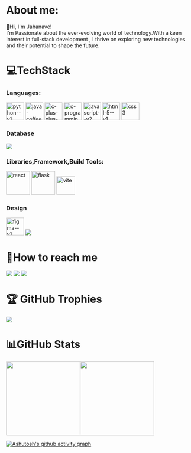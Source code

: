 # About me:
  👋Hi, I'm Jahanave!<br>
  I'm Passionate about the ever-evolving world of technology.With a keen interest in full-stack development , I thrive on exploring new technologies and their potential to shape the future.



# 💻TechStack
### Languages:
<img width="48" height="48" src="https://img.icons8.com/color/48/python--v1.png" alt="python--v1"/> <img width="48" height="48" src="https://img.icons8.com/color/48/java-coffee-cup-logo--v1.png" alt="java-coffee-cup-logo--v1"/> <img width="48" height="48" src="https://img.icons8.com/color/48/c-plus-plus-logo.png" alt="c-plus-plus-logo"/>  <img width="48" height="48" src="https://img.icons8.com/color/48/000000/c-programming.png" alt="c-programming"/>  <img width="48" height="48" src="https://img.icons8.com/color/48/javascript--v2.png" alt="javascript--v2"/>  <img width="48" height="48" src="https://img.icons8.com/color/48/html-5--v1.png" alt="html-5--v1"/>  <img width="48" height="48" src="https://img.icons8.com/color/48/css3.png" alt="css3"/>

### Database
<img  src="https://img.shields.io/badge/MySQL-005C84?style=for-the-badge&logo=mysql&logoColor=white"/>

### Libraries,Framework,Build Tools:
<img width="64" height="64" src="https://img.icons8.com/plasticine/100/react.png" alt="react"/>   <img width="64" height="64" src="https://img.icons8.com/nolan/64/flask.png" alt="flask"/>   <img width="50" height="50" src="https://img.icons8.com/fluency/48/vite.png" alt="vite"/> 

### Design
<img width="48" height="48" src="https://img.icons8.com/color/48/figma--v1.png" alt="figma--v1"/>  <img src="https://img.shields.io/badge/Canva-%2300C4CC.svg?&style=for-the-badge&logo=Canva&logoColor=white"/>

# 🔗How to reach me
[<img src="https://img.shields.io/badge/GitHub-100000?style=for-the-badge&logo=github&logoColor=white"/>](https://github.com/Jahnavi-57) [<img src="https://img.shields.io/badge/-LeetCode-FFA116?style=for-the-badge&logo=LeetCode&logoColor=black"/>](https://leetcode.com/u/Jahnavi_5/) [<img src="https://img.shields.io/badge/LinkedIn-0077B5?style=for-the-badge&logo=linkedin&logoColor=white"/>](https://www.linkedin.com/in/m-jahanave/)

# 🏆 GitHub Trophies
![](https://github-profile-trophy.vercel.app/?username=Jahnavi-57&theme=radical&no-frame=false&no-bg=false&margin-w=4)

# 📊GitHub Stats

<img  height="200" src="https://github-readme-stats.vercel.app/api?username=Jahnavi-57&show_icons=true&locale=en&theme=radical&rank_icon=github" /><img   height="200" src="https://github-readme-stats.vercel.app/api/top-langs/?username=Jahnavi-57&layout=compact&theme=dark" />


[![Ashutosh's github activity graph](https://github-readme-activity-graph.vercel.app/graph?username=Jahnavi-57&theme=react-dark)](https://github.com/ashutosh00710/github-readme-activity-graph)

<!---
Jahnavi-57/Jahnavi-57 is a ✨ special ✨ repository because its `README.md` (this file) appears on your GitHub profile.
You can click the Preview link to take a look at your changes.
--->
